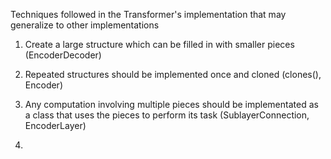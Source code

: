 Techniques followed in the Transformer's implementation that may generalize to other implementations

1. Create a large structure which can be filled in with smaller pieces (EncoderDecoder)

2. Repeated structures should be implemented once and cloned (clones(), Encoder)

3. Any computation involving multiple pieces should be implementated as a class that uses the pieces to perform its task (SublayerConnection, EncoderLayer)

4. 
